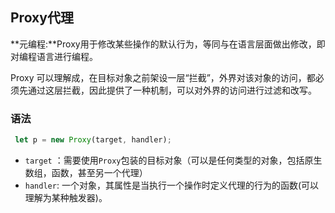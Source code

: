 ## Proxy代理

**元编程:**Proxy用于修改某些操作的默认行为，等同与在语言层面做出修改，即对编程语言进行编程。

Proxy 可以理解成，在目标对象之前架设一层“拦截”，外界对该对象的访问，都必须先通过这层拦截，因此提供了一种机制，可以对外界的访问进行过滤和改写。

### 语法

```js
 let p = new Proxy(target, handler);
```

+ `target` ：需要使用`Proxy`包装的目标对象（可以是任何类型的对象，包括原生数组，函数，甚至另一个代理）
+ `handler`: 一个对象，其属性是当执行一个操作时定义代理的行为的函数(可以理解为某种触发器)。  

